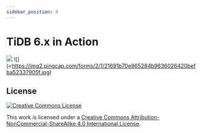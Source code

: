 ```yaml
---
sidebar_position: 0
---
```


# TiDB 6.x in Action

![](https://img2.pingcap.com/forms/2/1/21691b70e965284b9636026420befba52337905f.jpg)
![](<https://img2.pingcap.com/forms/2/1/21691b70e965284b9636026420befba52337905f.jpg)

## License

[![Creative Commons License](https://i.creativecommons.org/l/by-nc-sa/4.0/88x31.png)](https://creativecommons.org/licenses/by-nc-sa/4.0/)

This work is licensed under a [Creative Commons Attribution-NonCommercial-ShareAlike 4.0 International License](https://creativecommons.org/licenses/by-nc-sa/4.0/).
